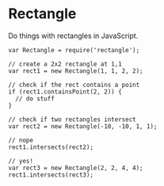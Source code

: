 # Rectangle

Do things with rectangles in JavaScript.

    var Rectangle = require('rectangle');

    // create a 2x2 rectangle at 1,1
    var rect1 = new Rectangle(1, 1, 2, 2);

    // check if the rect contains a point
    if (rect1.containsPoint(2, 2)) {
      // do stuff
    }

    // check if two rectangles intersect
    var rect2 = new Rectangle(-10, -10, 1, 1);

    // nope
    rect1.intersects(rect2);

    // yes!
    var rect3 = new Rectangle(2, 2, 4, 4);
    rect1.intersects(rect3);
